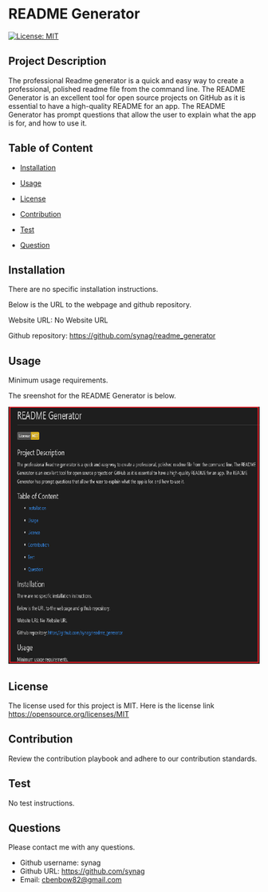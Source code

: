  
# README Generator   

[![License: MIT](https://img.shields.io/badge/License-MIT-yellow.svg)](https://opensource.org/licenses/MIT)


## Project Description 
The professional Readme generator is a quick and easy way to create a professional, polished readme file from the command line. The README Generator is an excellent tool for open source projects on GitHub as it is essential to have a high-quality README for an app. The README  Generator has prompt questions that allow the user to explain what the app is for, and how to use it. 

## Table of Content

* [Installation](#installation)

* [Usage](#usage)

* [License](#License)

* [Contribution](#Contribution)

* [Test](#Test)

* [Question](#Question) 

## Installation
There are no specific installation instructions.


Below is the URL to the webpage and github repository. 

Website URL: No Website URL

Github repository: https://github.com/synag/readme_generator


## Usage
Minimum usage requirements.

The sreenshot for the README Generator  is below. 

![README Generator ](./images/screenshot.png)

## License
The license used for this project is MIT. Here is the license link https://opensource.org/licenses/MIT

## Contribution
Review the contribution playbook and adhere to our contribution standards.

## Test
No test instructions.

## Questions
Please contact me with any questions.  

* Github username: synag
* Github URL: https://github.com/synag
* Email:  cbenbow82@gmail.com 